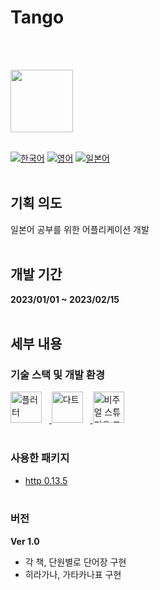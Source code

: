 # Tango
<br><br>

<img src="https://i.ibb.co/CPZbp2y/upscale-tango-removebg.png" width="100" height="100">
<br><br>


[![한국어](https://img.shields.io/badge/Language-Korean-blueviolet?style=for-the-badge)](README.md)&nbsp;[![영어](https://img.shields.io/badge/Language-English-blueviolet?style=for-the-badge)](README.en-US.md)&nbsp;[![일본어](https://img.shields.io/badge/Language-Japanese-blueviolet?style=for-the-badge)](README.ja-JP.md)
<br><br>


## 기획 의도
일본어 공부를 위한 어플리케이션 개발
<br><br>

## 개발 기간
**2023/01/01 ~ 2023/02/15**
<br><br>

## 세부 내용
### 기술 스택 및 개발 환경
<a href="https://flutter.dev" target="_blank" rel="noreferrer">
<img src="https://www.vectorlogo.zone/logos/flutterio/flutterio-icon.svg"alt="플러터" title="플러터" width="50"/></a>&nbsp;&nbsp;&nbsp;<a href="https://dart.dev" target="_blank" rel="noreferrer">
<img src="https://www.vectorlogo.zone/logos/dartlang/dartlang-icon.svg"alt="다트" title="다트" width="50"/></a>&nbsp;&nbsp;&nbsp;<a href="https://dart.dev" target="_blank" rel="noreferrer">
<img src="https://cdn.jsdelivr.net/gh/devicons/devicon/icons/vscode/vscode-original.svg"alt="비주얼 스튜디오 코드" title="Visual Studio Code" width="50"/></a>
<br><br>

### 사용한 패키지
- [http 0.13.5](https://pub.dev/packages/http)
<br><br>

### 버전
**Ver 1.0**
- 각 책, 단원별로 단어장 구현
- 히라가나, 가타카나표 구현
<br><br>